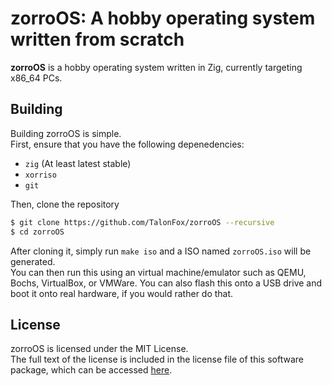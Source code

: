 <!--<p align="center"><a href="https://github.com/Talon396/zorroOS/tree/legacy">Looking for owlOS? You can find it here.</a><br><img align="center" height="128" src="docs/zorroOS.svg"><br></p>-->

# **zorroOS**: A hobby operating system written from scratch

**zorroOS** is a hobby operating system written in Zig, currently targeting x86_64 PCs.

## Building

Building zorroOS is simple.    
First, ensure that you have the following depenedencies:
- `zig` (At least latest stable)
- `xorriso`
- `git`

Then, clone the repository
```sh
$ git clone https://github.com/TalonFox/zorroOS --recursive
$ cd zorroOS
```
After cloning it, simply run `make iso` and a ISO named `zorroOS.iso` will be generated.    
You can then run this using an virtual machine/emulator such as QEMU, Bochs, VirtualBox, or VMWare.
You can also flash this onto a USB drive and boot it onto real hardware, if you would rather do that.

## License

zorroOS is licensed under the MIT License.    
The full text of the license is included in the license file of this software package, which can be accessed [here](COPYING).
